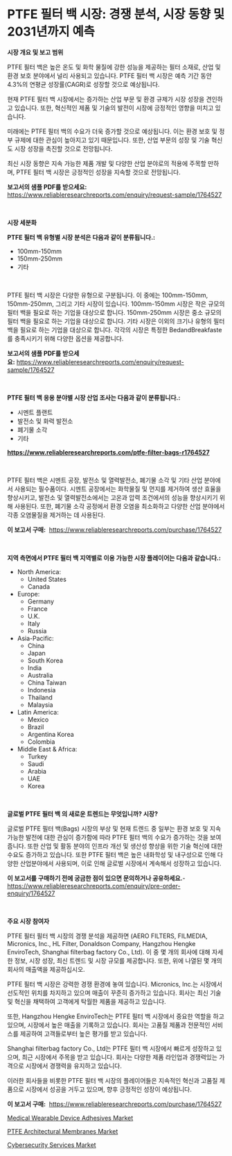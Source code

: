 <p><h1>PTFE 필터 백 시장: 경쟁 분석, 시장 동향 및 2031년까지 예측</h1></p><p><strong>시장 개요 및 보고 범위</strong></p>
<p><p>PTFE 필터 백은 높은 온도 및 화학 물질에 강한 성능을 제공하는 필터 소재로, 산업 및 환경 보호 분야에서 널리 사용되고 있습니다. PTFE 필터 백 시장은 예측 기간 동안 4.3%의 연평균 성장률(CAGR)로 성장할 것으로 예상됩니다.</p><p>현재 PTFE 필터 백 시장에서는 증가하는 산업 부문 및 환경 규제가 시장 성장을 견인하고 있습니다. 또한, 혁신적인 제품 및 기술의 발전이 시장에 긍정적인 영향을 미치고 있습니다.</p><p>미래에는 PTFE 필터 백의 수요가 더욱 증가할 것으로 예상됩니다. 이는 환경 보호 및 정부 규제에 대한 관심이 높아지고 있기 때문입니다. 또한, 산업 부문의 성장 및 기술 혁신도 시장 성장을 촉진할 것으로 전망됩니다.</p><p>최신 시장 동향은 지속 가능한 제품 개발 및 다양한 산업 분야로의 적용에 주목할 만하며, PTFE 필터 백 시장은 긍정적인 성장을 지속할 것으로 전망됩니다.</p></p>
<p><strong>보고서의 샘플 PDF를 받으세요:</strong> <a href="https://www.reliableresearchreports.com/enquiry/request-sample/1764527">https://www.reliableresearchreports.com/enquiry/request-sample/1764527</a></p>
<p>&nbsp;</p>
<p><strong>시장 세분화</strong></p>
<p><strong>PTFE 필터 백 유형별 시장 분석은 다음과 같이 분류됩니다.:</strong></p>
<p><ul><li>100mm-150mm</li><li>150mm-250mm</li><li>기타</li></ul></p>
<p>&nbsp;</p>
<p><p>PTFE 필터 백 시장은 다양한 유형으로 구분됩니다. 이 중에는 100mm-150mm, 150mm-250mm, 그리고 기타 시장이 있습니다. 100mm-150mm 시장은 작은 규모의 필터 백을 필요로 하는 기업을 대상으로 합니다. 150mm-250mm 시장은 중소 규모의 필터 백을 필요로 하는 기업을 대상으로 합니다. 기타 시장은 이외의 크기나 유형의 필터 백을 필요로 하는 기업을 대상으로 합니다. 각각의 시장은 특정한 BedandBreakfaste를 충족시키기 위해 다양한 옵션을 제공합니다.</p></p>
<p><strong>보고서의 샘플 PDF를 받으세요:</strong>&nbsp;<a href="https://www.reliableresearchreports.com/enquiry/request-sample/1764527">https://www.reliableresearchreports.com/enquiry/request-sample/1764527</a></p>
<p>&nbsp;</p>
<p><strong> PTFE 필터 백 응용 분야별 시장 산업 조사는 다음과 같이 분류됩니다.:</strong></p>
<p><ul><li>시멘트 플랜트</li><li>발전소 및 화력 발전소</li><li>폐기물 소각</li><li>기타</li></ul></p>
<p><strong><a href="https://www.reliableresearchreports.com/ptfe-filter-bags-r1764527">https://www.reliableresearchreports.com/ptfe-filter-bags-r1764527</a></strong></p>
<p>&nbsp;</p>
<p><p>PTFE 필터 백은 시멘트 공장, 발전소 및 열력발전소, 폐기물 소각 및 기타 산업 분야에서 사용되는 필수품이다. 시멘트 공장에서는 화학물질 및 먼지를 제거하여 생산 효율을 향상시키고, 발전소 및 열력발전소에서는 고온과 압력 조건에서의 성능을 향상시키기 위해 사용된다. 또한, 폐기물 소각 공정에서 환경 오염을 최소화하고 다양한 산업 분야에서 각종 오염물질을 제거하는 데 사용된다.</p></p>
<p><strong>이 보고서 구매:</strong>&nbsp; <a href="https://www.reliableresearchreports.com/purchase/1764527">https://www.reliableresearchreports.com/purchase/1764527</a></p>
<p>&nbsp;</p>
<p><strong>지역 측면에서 PTFE 필터 백 지역별로 이용 가능한 시장 플레이어는 다음과 같습니다.:</strong></p>
<p><ul>
    <li>
        North America:
        <ul>
            <li>United States</li>
            <li>Canada</li>
        </ul>
    </li>
    <li>
        Europe:
        <ul>
            <li>Germany</li>
            <li>France</li>
            <li>U.K.</li>
            <li>Italy</li>
            <li>Russia</li>
        </ul>
    </li>
    <li>
        Asia-Pacific:
        <ul>
            <li>China</li>
            <li>Japan</li>
            <li>South Korea</li>
            <li>India</li>
            <li>Australia</li>
            <li>China Taiwan</li>
            <li>Indonesia</li>
            <li>Thailand</li>
            <li>Malaysia</li>
        </ul>
    </li>
    <li>
        Latin America:
        <ul>
            <li>Mexico</li>
            <li>Brazil</li>
            <li>Argentina Korea</li>
            <li>Colombia</li>
        </ul>
    </li>
    <li>
        Middle East & Africa:
        <ul>
            <li>Turkey</li>
            <li>Saudi</li>
            <li>Arabia</li>
            <li>UAE</li>
            <li>Korea</li>
        </ul>
    </li>
    </ul></p>
<p>&nbsp;</p>
<p><strong>글로벌 PTFE 필터 백 의 새로운 트렌드는 무엇입니까? 시장?</strong></p>
<p><p>글로벌 PTFE 필터 백(Bags) 시장의 부상 및 현재 트렌드 중 일부는 환경 보호 및 지속 가능한 발전에 대한 관심이 증가함에 따라 PTFE 필터 백의 수요가 증가하는 것을 보여줍니다. 또한 산업 및 활동 분야의 인프라 개선 및 생산성 향상을 위한 기술 혁신에 대한 수요도 증가하고 있습니다. 또한 PTFE 필터 백은 높은 내화학성 및 내구성으로 인해 다양한 산업분야에서 사용되며, 이로 인해 글로벌 시장에서 계속해서 성장하고 있습니다.</p></p>
<p><strong>이 보고서를 구매하기 전에 궁금한 점이 있으면 문의하거나 공유하세요.</strong>- <a href="https://www.reliableresearchreports.com/enquiry/pre-order-enquiry/1764527">https://www.reliableresearchreports.com/enquiry/pre-order-enquiry/1764527</a></p>
<p>&nbsp;</p>
<p><strong>주요 시장 참여자</strong></p>
<p><p>PTFE 필터 필터 백 시장의 경쟁 분석을 제공하면 (AERO FILTERS, FILMEDIA, Micronics, Inc., HL Filter, Donaldson Company, Hangzhou Hengke EnviroTech, Shanghai filterbag factory Co., Ltd). 이 중 몇 개의 회사에 대해 자세한 정보, 시장 성장, 최신 트렌드 및 시장 규모를 제공합니다. 또한, 위에 나열된 몇 개의 회사의 매출액을 제공하십시오.</p><p>PTFE 필터 백 시장은 강력한 경쟁 환경에 놓여 있습니다. Micronics, Inc.는 시장에서 선도적인 위치를 차지하고 있으며 매출이 꾸준히 증가하고 있습니다. 회사는 최신 기술 및 혁신을 채택하여 고객에게 탁월한 제품을 제공하고 있습니다.</p><p>또한, Hangzhou Hengke EnviroTech는 PTFE 필터 백 시장에서 중요한 역할을 하고 있으며, 시장에서 높은 매출을 기록하고 있습니다. 회사는 고품질 제품과 전문적인 서비스를 제공하여 고객들로부터 높은 평가를 받고 있습니다.</p><p>Shanghai filterbag factory Co., Ltd는 PTFE 필터 백 시장에서 빠르게 성장하고 있으며, 최근 시장에서 주목을 받고 있습니다. 회사는 다양한 제품 라인업과 경쟁력있는 가격으로 시장에서 경쟁력을 유지하고 있습니다.</p><p>이러한 회사들을 비롯한 PTFE 필터 백 시장의 플레이어들은 지속적인 혁신과 고품질 제품으로 시장에서 성공을 거두고 있으며, 향후 긍정적인 성장이 예상됩니다.</p></p>
<p><strong>이 보고서 구매:</strong>&nbsp;&nbsp;<a href="https://www.reliableresearchreports.com/purchase/1764527">https://www.reliableresearchreports.com/purchase/1764527</a></p>
<p><p><a href="https://www.linkedin.com/pulse/medical-wearable-device-adhesives-market-goal-estimating-7dh9e?trackingId=r3SXpetY8sdDb9OpCNX3zQ%3D%3D">Medical Wearable Device Adhesives Market</a></p><p><a href="https://www.linkedin.com/pulse/ptfe-architectural-membranes-market-size-2024-2031-global-lqjbe?trackingId=Nh%2BslcDdHR4hYQczrDutMQ%3D%3D">PTFE Architectural Membranes Market</a></p><p><a href="https://github.com/lataunyatinikmelvin59ilbd0dv/Market-Research-Report-List-2/blob/main/cybersecurity-services-market.md">Cybersecurity Services Market</a></p></p>